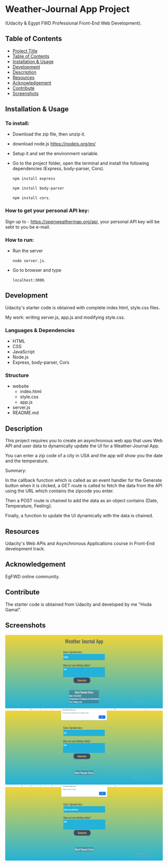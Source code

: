 # Weather-Journal App Project

(Udacity & Egypt FWD Professional Front-End Web Development).

## Table of Contents

- [Project Title](#project-title)
- [Table of Contents](#project-title)
- [Installation & Usage](#installation-and-usage)
- [Development](#Development)
- [Description](#description)
- [Resources](#resources)
- [Acknowledgement](#acknowledgement)
- [Contribute](#contribute)
- [Screenshots](#screenshots)

## Installation & Usage

### To install:

- Download the zip file, then unzip it.
- download node.js https://nodejs.org/en/
- Setup it and set the environment variable.
- Go to the project folder, open the terminal and install the following dependencies (Express, body-parser, Cors).

  `npm install express`

  `npm install body-parser`

  `npm install cors`.

### How to get your personal API key:

Sign up to - https://openweathermap.org/api, your personal API key will be sebt to you be e-mail.

### How to run:

- Run the server

  `node server.js`.

- Go to browser and type

  `localhost:3000`.

## Development

Udacity's starter code is obtained with complete index.html, style.css files.

My work: writing server.js, app.js and modifying style.css.

### Languages & Dependencies

- HTML
- CSS
- JavaScript
- Node.js
- Express, body-parser, Cors

### Structure

- website
  - index.html
  - style.css
  - app.js
- server.js
- README.md

## Description

This project requires you to create an asynchronous web app that uses Web API and user data to dynamically update the UI for a Weather-Journal App.

You can enter a zip code of a city in USA and the app will show you the date and the temperature.

Summary:

In the callback function which is called as an event handler for the Generate button when it is clicked, a GET route is called to fetch the data from the API using the URL which contains the zipcode you enter.

Then a POST route is chained to add the data as an object contains {Date, Temperature, Feeling}.

Finally, a function to update the UI dynamically with the data is chained.

## Resources

Udacity's Web APIs and Asynchronous Applications course in Front-End development track.

## Acknowledgement

EgFWD online community.

## Contribute

The starter code is obtained from Udacity and developed by me "Hoda Gamal".

## Screenshots

![3](screenshots/3.png)
![2](screenshots/2.png)![1](screenshots/1.png)
